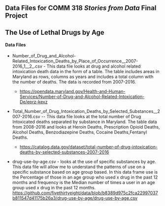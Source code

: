 ## Data Files for COMM 318 _Stories from Data_ Final Project

## The Use of Lethal Drugs by Age

#### Data Files 

* Number_of_Drug_and_Alcohol-Related_Intoxication_Deaths_by_Place_of_Occurrence__2007-2016_1__2_.csv - This data file looks at drug and alcohol related intoxication death data in the form of a table. The table includes areas in Maryland as rows, columns as years and includes a total column with the number of deaths. The data is recorded from 2007-2016.  
  * https://opendata.maryland.gov/Health-and-Human-Services/Number-of-Drug-and-Alcohol-Related-Intoxication-De/eprz-kexz
  
* Total_Number_of_Drug_Intoxication_Deaths_by_Selected_Substances__2007-2016.csv -- This data file looks at the total number of Drug Intoxicated deaths separated by substance in Maryland. The table data from 2008-2016 and looks at Heroin Deaths, Prescription Opioid Deaths, Alcohol Deaths, Benzodiazepine Deaths, Cocaine Deaths,Fentanyl Deaths. 
    * https://catalog.data.gov/dataset/total-number-of-drug-intoxication-deaths-by-selected-substances-2007-2016

* drug-use-by-age.csv - looks at the use of specific substances by age. This data file will allow me to understand the patterns of use on a specific substance based on age group based. In this data frame use is the Percentage of those in an age group who used x drug in the past 12 months and frequency is the Median number of times a user in an age group used x drug in the past 12 months. 
https://github.com/fivethirtyeight/data/blob/b8389d975c2fca22997037b811547d41175b26a3/drug-use-by-age/drug-use-by-age.csv
